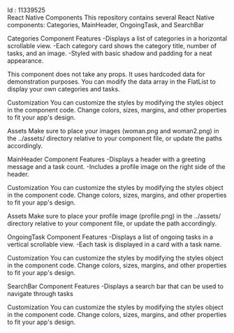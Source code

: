 Id : 11339525   
React Native Components
This repository contains several React Native components: Categories, MainHeader, OngoingTask, and SearchBar

Categories Component
Features
-Displays a list of categories in a horizontal scrollable view.
-Each category card shows the category title, number of tasks, and an image.
-Styled with basic shadow and padding for a neat appearance.

This component does not take any props. It uses hardcoded data for demonstration purposes. You can modify the data array in the FlatList to display your own categories and tasks.

Customization
You can customize the styles by modifying the styles object in the component code. Change colors, sizes, margins, and other properties to fit your app's design.

Assets
Make sure to place your images (woman.png and woman2.png) in the ../assets/ directory relative to your component file, or update the paths accordingly.

MainHeader Component
Features
-Displays a header with a greeting message and a task count.
-Includes a profile image on the right side of the header.

Customization
You can customize the styles by modifying the styles object in the component code. Change colors, sizes, margins, and other properties to fit your app's design.

Assets
Make sure to place your profile image (profile.png) in the ../assets/ directory relative to your component file, or update the path accordingly.

OngoingTask Component
Features
-Displays a list of ongoing tasks in a vertical scrollable view.
-Each task is displayed in a card with a task name.

Customization
You can customize the styles by modifying the styles object in the component code. Change colors, sizes, margins, and other properties to fit your app's design.

SearchBar Component
Features
-Displays a search bar that can be used to navigate through tasks

Customization
You can customize the styles by modifying the styles object in the component code. Change colors, sizes, margins, and other properties to fit your app's design.